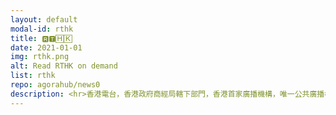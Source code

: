 ```yaml
---
layout: default
modal-id: rthk
title: 🆁🆃🄷🄺
date: 2021-01-01
img: rthk.png
alt: Read RTHK on demand
list: rthk
repo: agorahub/news0
description: <hr>香港電台，香港政府商經局轄下部門，香港首家廣播機構，唯一公共廣播機構，具公信力的電子傳媒。2020年後經受當局全方位整改。
---
```


